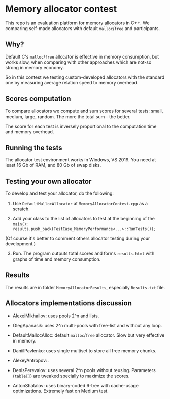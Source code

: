 # Memory allocator contest

This repo is an evaluation platform for memory allocators in C++. 
We comparing self-made allocators with default `malloc`/`free` and participants.

## Why?

Default C's `malloc`/`free` allocator is effective in memory consumption, but works slow, 
when comparing with other approaches which are not-so strong in memory economy.

So in this contest we testing custom-developed allocators with the standard one by measuring average relation speed to memory overhead.

## Scores computation

To compare allocators we compute and sum scores for several tests: small, medium, large, random.
The more the total sum - the better.

The score for each test is inversely proportional to the computation time and memory overhead.


## Running the tests

The allocator test environment works in Windows, VS 2019.
You need at least 16 Gb of RAM, and 80 Gb of swap disks.

## Testing your own allocator

To develop and test your allocator, do the following:

1. Use `DefaultMallocAllocator` at `MemoryAllocatorContest.cpp` as a scratch.

2. Add your class to the list of allocators to test at the beginning of the `main()`:
`results.push_back(TestCase_MemoryPerformance<...>::RunTests());`

(Of course it's better to comment others allocator testing during your development.)

3. Run. The program outputs total scores and forms `results.html` with graphs of time and memory consumption.

## Results

The results are in folder `MemoryAllocatorResults`, especially `Results.txt` file.

## Allocators implementations discussion

* AlexeiMikhailov: uses pools 2^n and lists. 

* OlegApanasik: uses 2^n multi-pools with free-list and without any loop.

* DefaultMallocAlloc: default `malloc`/`free` allocator. Slow but very effective in memory.

* DaniilPavlenko: uses single multiset to store all free memory chunks.

* AlexeyAntropov: .   
 
* DenisPerevalov: uses several 2^n pools without reusing. Parameters (`table[]`) are tweaked specially to maximize the scores.
        
* AntonShatalov: uses binary-coded 6-tree with cache-usage optimizations. Extremely fast on Medium test.        
